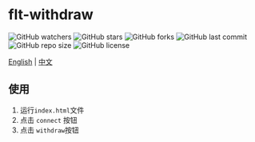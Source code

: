 # flt-withdraw

![GitHub watchers](https://img.shields.io/github/watchers/XdpCs/flt-withdraw?style=social)
![GitHub stars](https://img.shields.io/github/stars/XdpCs/flt-withdraw?style=social)
![GitHub forks](https://img.shields.io/github/forks/XdpCs/flt-withdraw?style=social)
![GitHub last commit](https://img.shields.io/github/last-commit/XdpCs/flt-withdraw?style=flat-square)
![GitHub repo size](https://img.shields.io/github/repo-size/XdpCs/flt-withdraw?style=flat-square)
![GitHub license](https://img.shields.io/github/license/XdpCs/flt-withdraw?style=flat-square)

[English](README.md) | [中文](README_ZH.md)

## 使用

1. 运行`index.html`文件
2. 点击 `connect` 按钮
3. 点击 `withdraw`按钮